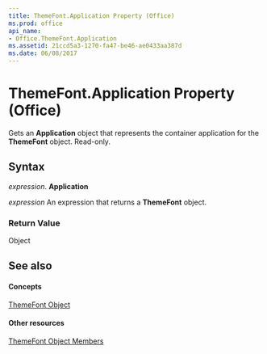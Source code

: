 ```yaml
---
title: ThemeFont.Application Property (Office)
ms.prod: office
api_name:
- Office.ThemeFont.Application
ms.assetid: 21ccd5a3-1270-fa47-be46-ae0433aa387d
ms.date: 06/08/2017
---
```



# ThemeFont.Application Property (Office)

Gets an  **Application** object that represents the container application for the **ThemeFont** object. Read-only.


## Syntax

 _expression_. **Application**

 _expression_ An expression that returns a **ThemeFont** object.


### Return Value

Object


## See also


#### Concepts


[ThemeFont Object](themefont-object-office.md)
#### Other resources


[ThemeFont Object Members](themefont-members-office.md)


